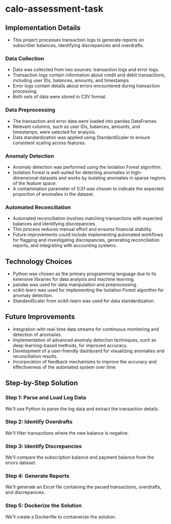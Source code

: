 # calo-assessment-task

## Implementation Details
- This project processes transaction logs to generate reports on subscriber balances, identifying discrepancies and overdrafts.
### Data Collection
- Data was collected from two sources: transaction logs and error logs.
- Transaction logs contain information about credit and debit transactions, including user IDs, balances, amounts, and timestamps.
- Error logs contain details about errors encountered during transaction processing.
- Both sets of data were stored in CSV format.

### Data Preprocessing
- The transaction and error data were loaded into pandas DataFrames.
- Relevant columns, such as user IDs, balances, amounts, and timestamps, were selected for analysis.
- Data standardization was applied using StandardScaler to ensure consistent scaling across features.

### Anomaly Detection
- Anomaly detection was performed using the Isolation Forest algorithm.
- Isolation Forest is well-suited for detecting anomalies in high-dimensional datasets and works by isolating anomalies in sparse regions of the feature space.
- A contamination parameter of 0.01 was chosen to indicate the expected proportion of anomalies in the dataset.

### Automated Reconciliation
- Automated reconciliation involves matching transactions with expected balances and identifying discrepancies.
- This process reduces manual effort and ensures financial stability.
- Future improvements could include implementing automated workflows for flagging and investigating discrepancies, generating reconciliation reports, and integrating with accounting systems.

## Technology Choices
- Python was chosen as the primary programming language due to its extensive libraries for data analysis and machine learning.
- pandas was used for data manipulation and preprocessing.
- scikit-learn was used for implementing the Isolation Forest algorithm for anomaly detection.
- StandardScaler from scikit-learn was used for data standardization.

## Future Improvements
- Integration with real-time data streams for continuous monitoring and detection of anomalies.
- Implementation of advanced anomaly detection techniques, such as deep learning-based methods, for improved accuracy.
- Development of a user-friendly dashboard for visualizing anomalies and reconciliation results.
- Incorporation of feedback mechanisms to improve the accuracy and effectiveness of the automated system over time.

## Step-by-Step Solution
### Step 1: Parse and Load Log Data

We'll use Python to parse the log data and extract the transaction details.

### Step 2: Identify Overdrafts

We'll filter transactions where the new balance is negative.

### Step 3: Identify Discrepancies

We'll compare the subscription balance and payment balance from the errors dataset.

### Step 4: Generate Reports

We'll generate an Excel file containing the parsed transactions, overdrafts, and discrepancies.

### Step 5: Dockerize the Solution

We'll create a Dockerfile to containerize the solution.
